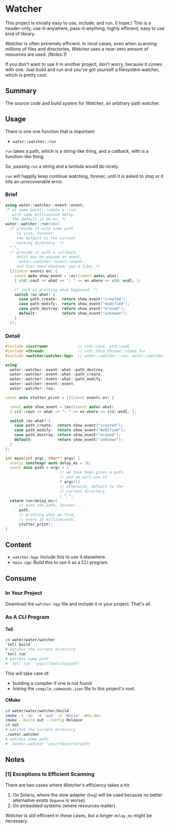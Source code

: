 # Watcher

This project is trivially easy to use, include,
and run. (I hope.) This is a header-only,
use-it-anywhere, pass-it-anything, highly efficient,
easy to use kind of library.

*Watcher* is often extremely efficient. In most cases,
even when scanning millions of files and directories,
*Watcher* uses a near-zero amount of resources are used.
*[Notes:1]*

If you don't want to use it in another project,
don't worry, because it comes with one. Just build
and run and you've got yourself a filesystem
watcher, which is pretty cool.

## Summary

The source code and build system for *Watcher*,
an arbitrary path watcher.

## Usage

There is one one function that is important:
  - `water::watcher::run`

`run` takes a path, which is a string-like thing,
and a callback, with is a function-like thing.

So, passing `run` a string and a lambda would do
nicely.

`run` will happily keep continue watching, forever,
until it is asked to stop or it hits an unrecoverable
error.

### Brief

```cpp
using water::watcher::event::event;
/* at some point, create a 'run'
   with some millisecond delay.
   the default is 16 ms, */
water::watcher::run<16>(
  /* provide it with some path
     to scan, forever.
     the default is the current
     working directory. */
  ".",
  /* provide it with a callback,
     which may be passed an event,
     `water::watcher::event::event`,
     and that does whatever you'd like, */
  [](const event& ev) {
    const auto show_event = [ev](const auto& what)
    { std::cout << what << ": " << ev.where << std::endl; };

    /* such as printing what happened. */
    switch (ev.what) {
      case path_create:  return show_event("created");
      case path_modify:  return show_event("modified");
      case path_destroy: return show_event("erased");
      default:           return show_event("unknown");
    }
  });
```

### Detail

```cpp
#include <iostream>             // std::cout, std::endl
#include <thread>               // std::this_thread::sleep_for
#include <watcher/watcher.hpp>  // water::watcher::run, water::watcher::event

using
  water::watcher::event::what::path_destroy,
  water::watcher::event::what::path_create,
  water::watcher::event::what::path_modify,
  water::watcher::event::event,
  water::watcher::run;

const auto stutter_print = [](const event& ev) {

  const auto show_event = [ev](const auto& what)
  { std::cout << what << ": " << ev.where << std::endl; };

  switch (ev.what) {
    case path_create:  return show_event("created");
    case path_modify:  return show_event("modified");
    case path_destroy: return show_event("erased");
    default:           return show_event("unknown");
  }
};

int main(int argc, char** argv) {
  static constexpr auto delay_ms = 16;
  const auto path = argc > 1
                        // we have been given a path,
                        // and we will use it
                        ? argv[1]
                        // otherwise, default to the
                        // current directory
                        : ".";
  return run<delay_ms>(
      // scan the path, forever...
      path,
      // printing what we find,
      // every 16 milliseconds.
      stutter_print);
}
```

## Content

- `watcher.hpp`:
    Include this to use it elsewhere.
- `main.cpp`:
    Build this to use it as a CLI program.

## Consume

### In Your Project

Download the `watcher.hpp` file and include it in
your project. That's all.

### As A CLI Program

#### Tell

```sh
cd water/water/watcher
`tell build`
# watches the current directory
`tell run`
# watches some path
# `tell run` 'your/favorite/path'
```

This will take care of:
  - building a compiler if one is not found
  - linking the `compile_commands.json` file
    to this project's root.

#### CMake

```sh
cd water/water/watcher/build
cmake -S 'in' -B 'out' -G 'Ninja' -Wno-dev
cmake --build out --config Release
cd out
# watches the current directory
./water.watcher
# watches some path
# ./water.watcher 'your/favorite/path'
```

## Notes

### [1] Exceptions to Efficient Scanning

There are two cases where *Watcher*'s efficiency takes a hit:

1. On Solaris, where the slow adapter (`hog`) will be used
   because no better alternative exists (`kqueue` is worse).
2. On embedded systems (where resources matter).

*Watcher* is still efficient in these cases, but a longer
`delay_ms` might be necessary.
